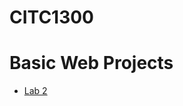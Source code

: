 # CITC1300

<h1>Basic Web Projects</h1>

<ul>
    <li><a href="lab 2/index.html" target="_blank">Lab 2</a></li>
    </ul>
